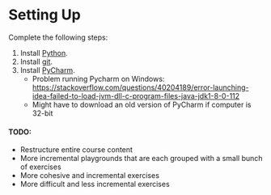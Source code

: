 # Setting Up

Complete the following steps:
1. Install [Python](https://www.python.org/downloads/).
2. Install [git](https://git-scm.com/book/en/v2/Getting-Started-Installing-Git/).
3. Install [PyCharm](https://www.jetbrains.com/pycharm/download/).
    - Problem running Pycharm on Windows: https://stackoverflow.com/questions/40204189/error-launching-idea-failed-to-load-jvm-dll-c-program-files-java-jdk1-8-0-112
    - Might have to download an old version of PyCharm if computer is 32-bit

#### TODO:
- Restructure entire course content
- More incremental playgrounds that are each grouped with a small bunch of exercises
- More cohesive and incremental exercises
- More difficult and less incremental exercises
